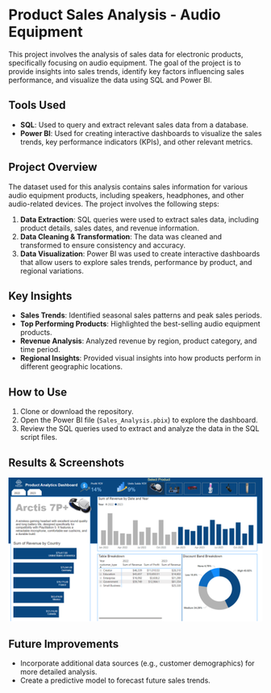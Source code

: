 # Product Sales Analysis - Audio Equipment

This project involves the analysis of sales data for electronic products, specifically focusing on audio equipment. The goal of the project is to provide insights into sales trends, identify key factors influencing sales performance, and visualize the data using SQL and Power BI.

## Tools Used
- **SQL**: Used to query and extract relevant sales data from a database.
- **Power BI**: Used for creating interactive dashboards to visualize the sales trends, key performance indicators (KPIs), and other relevant metrics.

## Project Overview
The dataset used for this analysis contains sales information for various audio equipment products, including speakers, headphones, and other audio-related devices. The project involves the following steps:

1. **Data Extraction**: SQL queries were used to extract sales data, including product details, sales dates, and revenue information.
2. **Data Cleaning & Transformation**: The data was cleaned and transformed to ensure consistency and accuracy.
3. **Data Visualization**: Power BI was used to create interactive dashboards that allow users to explore sales trends, performance by product, and regional variations.

## Key Insights
- **Sales Trends**: Identified seasonal sales patterns and peak sales periods.
- **Top Performing Products**: Highlighted the best-selling audio equipment products.
- **Revenue Analysis**: Analyzed revenue by region, product category, and time period.
- **Regional Insights**: Provided visual insights into how products perform in different geographic locations.

## How to Use
1. Clone or download the repository.
2. Open the Power BI file (`Sales_Analysis.pbix`) to explore the dashboard.
3. Review the SQL queries used to extract and analyze the data in the SQL script files.

## Results & Screenshots
![Product Sales Dashboard](https://github.com/Mahdi-Wagdi/Product-Sales-Analysis-SQL-PowerBI/blob/main/Dashboard-Product-Sales.png)

## Future Improvements
- Incorporate additional data sources (e.g., customer demographics) for more detailed analysis.
- Create a predictive model to forecast future sales trends.
